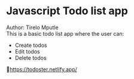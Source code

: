 # Javascript Todo list app
Author: Tirelo Mputle <br>
This is a basic todo list app where the user can: <br>
* Create todos
* Edit todos
* Delete todos

🔗https://todoster.netlify.app/
